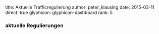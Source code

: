 title: Aktuelle Trafficregulierung
author: peter_klausing
date: 2015-03-11
direct: true
glyphicon: glyphicon-dashboard
rank: 5

### aktuelle Regulierungen
